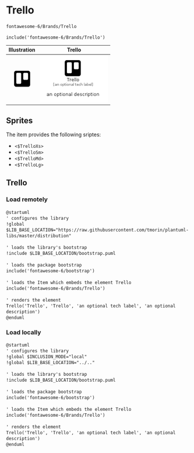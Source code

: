 # Trello


```text
fontawesome-6/Brands/Trello
```

```text
include('fontawesome-6/Brands/Trello')
```



| Illustration | Trello |
| :---: | :---: |
| ![illustration for Illustration](../../fontawesome-6/Brands/Trello.png) | ![illustration for Trello](../../fontawesome-6/Brands/Trello.Local.png) |



## Sprites
The item provides the following sriptes:

- `<$TrelloXs>`
- `<$TrelloSm>`
- `<$TrelloMd>`
- `<$TrelloLg>`





## Trello

### Load remotely
```plantuml
@startuml
' configures the library
!global $LIB_BASE_LOCATION="https://raw.githubusercontent.com/tmorin/plantuml-libs/master/distribution"

' loads the library's bootstrap
!include $LIB_BASE_LOCATION/bootstrap.puml

' loads the package bootstrap
include('fontawesome-6/bootstrap')

' loads the Item which embeds the element Trello
include('fontawesome-6/Brands/Trello')

' renders the element
Trello('Trello', 'Trello', 'an optional tech label', 'an optional description')
@enduml
```

### Load locally
```plantuml
@startuml
' configures the library
!global $INCLUSION_MODE="local"
!global $LIB_BASE_LOCATION="../.."

' loads the library's bootstrap
!include $LIB_BASE_LOCATION/bootstrap.puml

' loads the package bootstrap
include('fontawesome-6/bootstrap')

' loads the Item which embeds the element Trello
include('fontawesome-6/Brands/Trello')

' renders the element
Trello('Trello', 'Trello', 'an optional tech label', 'an optional description')
@enduml
```

